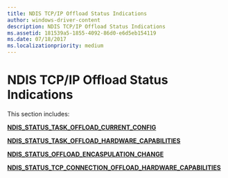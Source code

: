 ```yaml
---
title: NDIS TCP/IP Offload Status Indications
author: windows-driver-content
description: NDIS TCP/IP Offload Status Indications
ms.assetid: 181539a5-1855-4092-86d0-e6d5eb154119
ms.date: 07/18/2017
ms.localizationpriority: medium
---
```


# NDIS TCP/IP Offload Status Indications





This section includes:

[**NDIS\_STATUS\_TASK\_OFFLOAD\_CURRENT\_CONFIG**](ndis-status-task-offload-current-config.md)

[**NDIS\_STATUS\_TASK\_OFFLOAD\_HARDWARE\_CAPABILITIES**](ndis-status-task-offload-hardware-capabilities.md)

[**NDIS\_STATUS\_OFFLOAD\_ENCASPULATION\_CHANGE**](ndis-status-offload-encaspulation-change.md)

[**NDIS\_STATUS\_TCP\_CONNECTION\_OFFLOAD\_HARDWARE\_CAPABILITIES**](ndis-status-tcp-connection-offload-hardware-capabilities.md)

 

 




